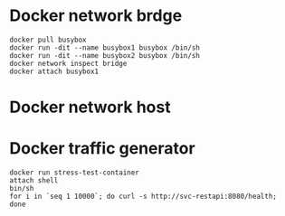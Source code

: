 
# Docker network brdge

    docker pull busybox
    docker run -dit --name busybox1 busybox /bin/sh
    docker run -dit --name busybox2 busybox /bin/sh
    docker network inspect bridge
    docker attach busybox1

# Docker network host



# Docker traffic generator

    docker run stress-test-container
    attach shell
    bin/sh
    for i in `seq 1 10000`; do curl -s http://svc-restapi:8080/health; done